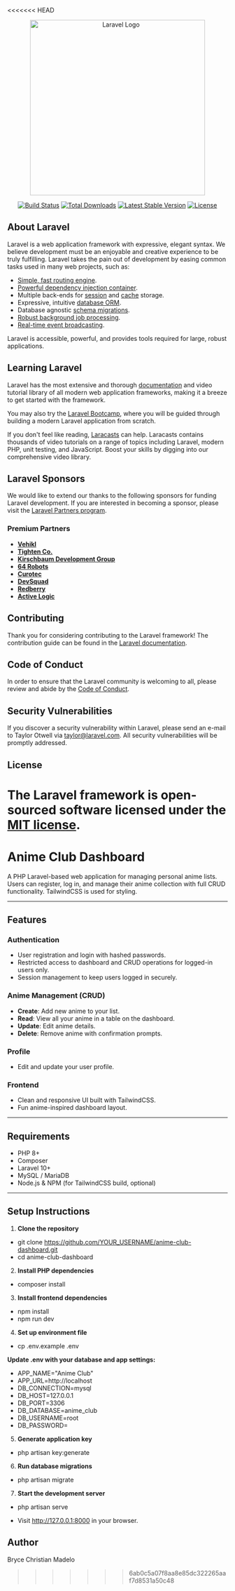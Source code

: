 <<<<<<< HEAD
<p align="center"><a href="https://laravel.com" target="_blank"><img src="https://raw.githubusercontent.com/laravel/art/master/logo-lockup/5%20SVG/2%20CMYK/1%20Full%20Color/laravel-logolockup-cmyk-red.svg" width="400" alt="Laravel Logo"></a></p>

<p align="center">
<a href="https://github.com/laravel/framework/actions"><img src="https://github.com/laravel/framework/workflows/tests/badge.svg" alt="Build Status"></a>
<a href="https://packagist.org/packages/laravel/framework"><img src="https://img.shields.io/packagist/dt/laravel/framework" alt="Total Downloads"></a>
<a href="https://packagist.org/packages/laravel/framework"><img src="https://img.shields.io/packagist/v/laravel/framework" alt="Latest Stable Version"></a>
<a href="https://packagist.org/packages/laravel/framework"><img src="https://img.shields.io/packagist/l/laravel/framework" alt="License"></a>
</p>

## About Laravel

Laravel is a web application framework with expressive, elegant syntax. We believe development must be an enjoyable and creative experience to be truly fulfilling. Laravel takes the pain out of development by easing common tasks used in many web projects, such as:

- [Simple, fast routing engine](https://laravel.com/docs/routing).
- [Powerful dependency injection container](https://laravel.com/docs/container).
- Multiple back-ends for [session](https://laravel.com/docs/session) and [cache](https://laravel.com/docs/cache) storage.
- Expressive, intuitive [database ORM](https://laravel.com/docs/eloquent).
- Database agnostic [schema migrations](https://laravel.com/docs/migrations).
- [Robust background job processing](https://laravel.com/docs/queues).
- [Real-time event broadcasting](https://laravel.com/docs/broadcasting).

Laravel is accessible, powerful, and provides tools required for large, robust applications.

## Learning Laravel

Laravel has the most extensive and thorough [documentation](https://laravel.com/docs) and video tutorial library of all modern web application frameworks, making it a breeze to get started with the framework.

You may also try the [Laravel Bootcamp](https://bootcamp.laravel.com), where you will be guided through building a modern Laravel application from scratch.

If you don't feel like reading, [Laracasts](https://laracasts.com) can help. Laracasts contains thousands of video tutorials on a range of topics including Laravel, modern PHP, unit testing, and JavaScript. Boost your skills by digging into our comprehensive video library.

## Laravel Sponsors

We would like to extend our thanks to the following sponsors for funding Laravel development. If you are interested in becoming a sponsor, please visit the [Laravel Partners program](https://partners.laravel.com).

### Premium Partners

- **[Vehikl](https://vehikl.com)**
- **[Tighten Co.](https://tighten.co)**
- **[Kirschbaum Development Group](https://kirschbaumdevelopment.com)**
- **[64 Robots](https://64robots.com)**
- **[Curotec](https://www.curotec.com/services/technologies/laravel)**
- **[DevSquad](https://devsquad.com/hire-laravel-developers)**
- **[Redberry](https://redberry.international/laravel-development)**
- **[Active Logic](https://activelogic.com)**

## Contributing

Thank you for considering contributing to the Laravel framework! The contribution guide can be found in the [Laravel documentation](https://laravel.com/docs/contributions).

## Code of Conduct

In order to ensure that the Laravel community is welcoming to all, please review and abide by the [Code of Conduct](https://laravel.com/docs/contributions#code-of-conduct).

## Security Vulnerabilities

If you discover a security vulnerability within Laravel, please send an e-mail to Taylor Otwell via [taylor@laravel.com](mailto:taylor@laravel.com). All security vulnerabilities will be promptly addressed.

## License

The Laravel framework is open-sourced software licensed under the [MIT license](https://opensource.org/licenses/MIT).
=======
# Anime Club Dashboard

A PHP Laravel-based web application for managing personal anime lists. Users can register, log in, and manage their anime collection with full CRUD functionality. TailwindCSS is used for styling.

---

## Features

### Authentication
- User registration and login with hashed passwords.
- Restricted access to dashboard and CRUD operations for logged-in users only.
- Session management to keep users logged in securely.

### Anime Management (CRUD)
- **Create**: Add new anime to your list.
- **Read**: View all your anime in a table on the dashboard.
- **Update**: Edit anime details.
- **Delete**: Remove anime with confirmation prompts.

### Profile
- Edit and update your user profile.

### Frontend
- Clean and responsive UI built with TailwindCSS.
- Fun anime-inspired dashboard layout.

---

## Requirements

- PHP 8+
- Composer
- Laravel 10+
- MySQL / MariaDB
- Node.js & NPM (for TailwindCSS build, optional)

---

## Setup Instructions

1. **Clone the repository**
- git clone https://github.com/YOUR_USERNAME/anime-club-dashboard.git
- cd anime-club-dashboard
   
2. **Install PHP dependencies**
- composer install

3. **Install frontend dependencies**
- npm install
- npm run dev
   
4. **Set up environment file**
- cp .env.example .env

**Update .env with your database and app settings:**
- APP_NAME="Anime Club"
- APP_URL=http://localhost
- DB_CONNECTION=mysql
- DB_HOST=127.0.0.1
- DB_PORT=3306
- DB_DATABASE=anime_club
- DB_USERNAME=root
- DB_PASSWORD=
   
5. **Generate application key**
- php artisan key:generate


6. **Run database migrations**
- php artisan migrate

7. **Start the development server**
- php artisan serve

- Visit http://127.0.0.1:8000 in your browser.


## Author
Bryce Christian Madelo
   

>>>>>>> 6ab0c5a07f8aa8e85dc322265aaf7d8531a50c48
